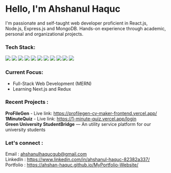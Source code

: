 <h1>Hello, I'm Ahshanul Haquc </h1>
I'm passionate and self-taught web developer proficient in React.js, Node.js, Express.js and MongoDB.
Hands-on experience through academic, personal and organizational projects.


<h3>Tech Stack:</h3>

<p>
  <img src="https://img.shields.io/badge/HTML5-E34F26?style=flat&logo=html5&logoColor=white" />
  <img src="https://img.shields.io/badge/CSS3-1572B6?style=flat&logo=css3&logoColor=white" />
  <img src="https://img.shields.io/badge/JavaScript-F7DF1E?style=flat&logo=javascript&logoColor=black" />
  <img src="https://img.shields.io/badge/TailwindCSS-38B2AC?style=flat&logo=tailwind-css&logoColor=white" />
  <img src="https://img.shields.io/badge/React-20232A?style=flat&logo=react&logoColor=61DAFB" />
  <img src="https://img.shields.io/badge/Node.js-339933?style=flat&logo=node.js&logoColor=white" />
  <img src="https://img.shields.io/badge/Express.js-000000?style=flat&logo=express&logoColor=white" />
  <img src="https://img.shields.io/badge/MongoDB-47A248?style=flat&logo=mongodb&logoColor=white" />
  <img src="https://img.shields.io/badge/Git-F05032?style=flat&logo=git&logoColor=white" />
  <img src="https://img.shields.io/badge/GitHub-181717?style=flat&logo=github&logoColor=white" />
  <img src="https://img.shields.io/badge/Figma-F24E1E?style=flat&logo=figma&logoColor=white" />
</p>

<h3>Current Focus:</h3>

- Full-Stack Web Development (MERN)
- Learning Next.js and Redux

<h3>Recent Projects :</h3>

<b>ProFileGen</b> - Live link: https://profilegen-cv-maker-frontend.vercel.app/  <br>
<b>1MinuteQuiz</b> - Live link: https://1-minute-quiz.vercel.app/login  <br>
<b>Green University StudentBridge</b> — An utility service platform for our university students  <br>

<h3>Let's connect :</h3>

Email : ahshanulhaqucgub@gmail.com <br>
LinkedIn : https://www.linkedin.com/in/ahshanul-haquc-82382a337/  <br>
Portfolio : https://ahshan-haquc.github.io/MyPortfolio-Website/
